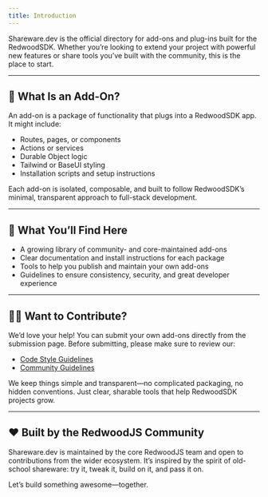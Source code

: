 ```yaml
---
title: Introduction
---
```


Shareware.dev is the official directory for add-ons and plug-ins built for the RedwoodSDK. Whether you’re looking to extend your project with powerful new features or share tools you’ve built with the community, this is the place to start.

---

## 🚀 What Is an Add-On?

An add-on is a package of functionality that plugs into a RedwoodSDK app. It might include:
- Routes, pages, or components
- Actions or services
- Durable Object logic
- Tailwind or BaseUI styling
- Installation scripts and setup instructions

Each add-on is isolated, composable, and built to follow RedwoodSDK’s minimal, transparent approach to full-stack development.

---

## 🧰 What You’ll Find Here
- A growing library of community- and core-maintained add-ons
- Clear documentation and install instructions for each package
- Tools to help you publish and maintain your own add-ons
- Guidelines to ensure consistency, security, and great developer experience

---

## 🧑‍💻 Want to Contribute?

We’d love your help! You can submit your own add-ons directly from the submission page.
Before submitting, please make sure to review our:
- [Code Style Guidelines]()
- [Community Guidelines]()

We keep things simple and transparent—no complicated packaging, no hidden conventions. Just clear, sharable tools that help RedwoodSDK projects grow.

---

## ❤️ Built by the RedwoodJS Community

Shareware.dev is maintained by the core RedwoodJS team and open to contributions from the wider ecosystem. It’s inspired by the spirit of old-school shareware: try it, tweak it, build on it, and pass it on.

Let’s build something awesome—together.